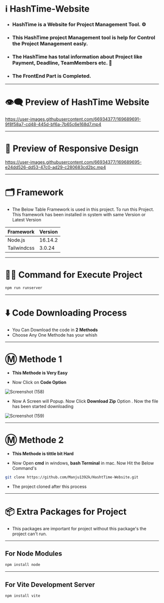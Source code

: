 # ℹ️ HashTime-Website 

* ### HashTime is a Website for Project Management Tool. ⚙️
* ### This HashTime project Management tool is help for Control the Project Management easly.
* ### The HashTime has total information about Project like Payment, Deadline, TeamMembers etc. 👯
* ### The FrontEnd Part is Completed.

---

# 👁️‍🗨️ Preview of HashTime Website

https://user-images.githubusercontent.com/66934377/169689691-9f8f58a7-cd48-445d-bf6a-7b65c6e168d7.mp4

---

# 📱 Preview of Responsive Design

https://user-images.githubusercontent.com/66934377/169689695-e24dd526-dd53-47c0-ad29-c280683cd2bc.mp4

---

# 🗂️ Framework

* The Below Table Framework is used in this project. To run this Project. This framework has been installed in system with same Version or Latest Version

| Framework  | Version |
| ------------- | ------------- |
| Node.js  | 16.14.2  |
| Tailwindcss  | 3.0.24  |

---

# 👨‍💻 Command for Execute Project

```bash 
npm run runserver
```
---

# ⬇️ Code Downloading Process

* You Can Download the code in **2 Methods**
* Choose Any One Methode has your whish

---

# Ⓜ️ Methode 1

* **This Methode is Very Easy**

* Now Click on __Code Option__

![Screenshot (158)](https://user-images.githubusercontent.com/66934377/164152919-f2854829-535d-4227-9c2f-031f8051f6ac.png)

* Now A Screen will Popup. Now Click **Download Zip** Option . Now the file has been started downloading 

![Screenshot (159)](https://user-images.githubusercontent.com/66934377/164153128-b64e85a2-e40c-4457-9835-a749ac79acd6.png)

---

# Ⓜ️ Methode 2

* **This Methode is tittle bit Hard**

* Now Open **cmd** in windows, **bash Terminal** in mac. Now Hit the Below Command's

```bash
git clone https://github.com/Manju1392k/HashtTime-Website.git
```

* The project cloned after this process

---

# 📦 Extra Packages for Project

* This packages are important for project without this package's the project can't run.

---
## For Node Modules
```bash
npm install node
```

---

## For Vite Development Server

```bash
npm install vite
```
